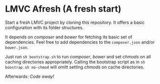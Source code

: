 # LMVC Afresh (A fresh start)

Start a fresh LMVC project by cloning this repository. It offers a basic configuration with its folder structures.

It depends on *composer* and *bower* for fetching its basic set of dependencies. Feel free to add dependencies to the `composer.json` and/or `bower.json`.

Just run `sh bootstrap.sh` to run *composer*, *bower* and set *chmods* on all caching directories appropriately. Calling the bootstrap script as in `sh boostrap.sh no-chmod` will omitt setting *chmods* on cache directories.

Afterwards: *Code away!*